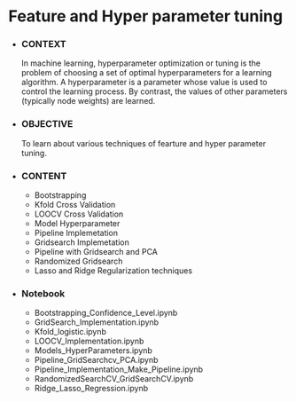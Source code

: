 #  Feature and Hyper parameter tuning

- ### CONTEXT 
  In machine learning, hyperparameter optimization or tuning is the problem of choosing a set of optimal hyperparameters for a learning algorithm.
  A hyperparameter is a parameter whose value is used to control the learning process. By contrast, the values of other parameters (typically node 
  weights) are learned.
 
- ### OBJECTIVE
  To learn about various techniques of fearture and hyper parameter tuning.

- ### CONTENT 
	
	- Bootstrapping 
	- Kfold Cross Validation
	- LOOCV Cross Validation
	- Model Hyperparameter
	- Pipeline Implemetation
	- Gridsearch Implemetation
	- Pipeline with Gridsearch and PCA
	- Randomized Gridsearch
	- Lasso and Ridge Regularization techniques


- ### Notebook
  - Bootstrapping_Confidence_Level.ipynb
  - GridSearch_Implementation.ipynb
  - Kfold_logistic.ipynb
  - LOOCV_Implementation.ipynb
  - Models_HyperParameters.ipynb
  - Pipeline_GridSearchcv_PCA.ipynb
  - Pipeline_Implementation_Make_Pipeline.ipynb
  - RandomizedSearchCV_GridSearchCV.ipynb
  - Ridge_Lasso_Regression.ipynb
